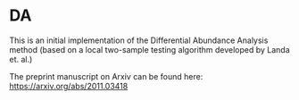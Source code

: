 # DA
This is an initial implementation of the Differential Abundance Analysis method (based on a local two-sample testing algorithm developed by Landa et. al.)

The preprint manuscript on Arxiv can be found here: https://arxiv.org/abs/2011.03418
